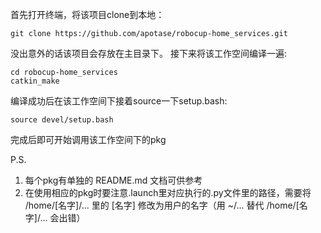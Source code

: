 首先打开终端，将该项目clone到本地：

    git clone https://github.com/apotase/robocup-home_services.git

没出意外的话该项目会存放在主目录下。
接下来将该工作空间编译一遍:

    cd robocup-home_services
    catkin_make

编译成功后在该工作空间下接着source一下setup.bash:
    
    source devel/setup.bash

完成后即可开始调用该工作空间下的pkg

P.S.
1. 每个pkg有单独的 README.md 文档可供参考
2. 在使用相应的pkg时要注意.launch里对应执行的.py文件里的路径，需要将  /home/[名字]/...  里的  [名字]  修改为用户的名字（用  ~/... 替代 /home/[名字]/...  会出错）